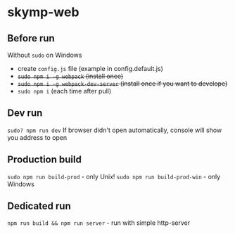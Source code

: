 # skymp-web

## Before run
Without `sudo` on Windows
 - create `config.js` file (example in config.default.js)
 - ~~`sudo npm i -g webpack` (install once)~~
 - ~~`sudo npm i -g webpack-dev-server` (install once if you want to develope)~~
 - `sudo npm i` (each time after pull)

## Dev run
`sudo? npm run dev`
If browser didn't open automatically, console will show you address to open

## Production build
`sudo npm run build-prod` - only Unix!
`sudo npm run build-prod-win` - only Windows

## Dedicated run
`npm run build && npm run server` - run with simple http-server
